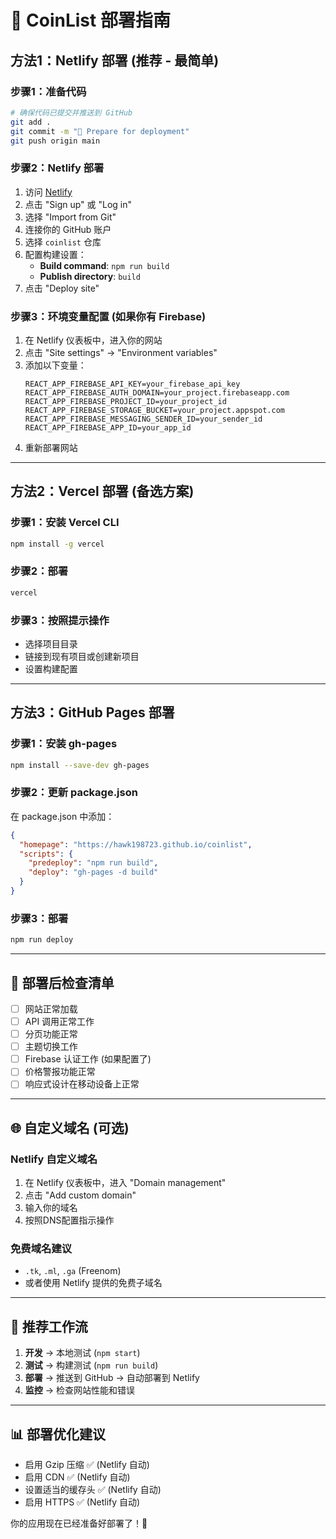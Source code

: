 # 🚀 CoinList 部署指南

## 方法1：Netlify 部署 (推荐 - 最简单)

### 步骤1：准备代码
```bash
# 确保代码已提交并推送到 GitHub
git add .
git commit -m "🚀 Prepare for deployment"
git push origin main
```

### 步骤2：Netlify 部署
1. 访问 [Netlify](https://www.netlify.com/)
2. 点击 "Sign up" 或 "Log in"
3. 选择 "Import from Git"
4. 连接你的 GitHub 账户
5. 选择 `coinlist` 仓库
6. 配置构建设置：
   - **Build command**: `npm run build`
   - **Publish directory**: `build`
7. 点击 "Deploy site"

### 步骤3：环境变量配置 (如果你有 Firebase)
1. 在 Netlify 仪表板中，进入你的网站
2. 点击 "Site settings" → "Environment variables"
3. 添加以下变量：
   ```
   REACT_APP_FIREBASE_API_KEY=your_firebase_api_key
   REACT_APP_FIREBASE_AUTH_DOMAIN=your_project.firebaseapp.com
   REACT_APP_FIREBASE_PROJECT_ID=your_project_id
   REACT_APP_FIREBASE_STORAGE_BUCKET=your_project.appspot.com
   REACT_APP_FIREBASE_MESSAGING_SENDER_ID=your_sender_id
   REACT_APP_FIREBASE_APP_ID=your_app_id
   ```
4. 重新部署网站

---

## 方法2：Vercel 部署 (备选方案)

### 步骤1：安装 Vercel CLI
```bash
npm install -g vercel
```

### 步骤2：部署
```bash
vercel
```

### 步骤3：按照提示操作
- 选择项目目录
- 链接到现有项目或创建新项目
- 设置构建配置

---

## 方法3：GitHub Pages 部署

### 步骤1：安装 gh-pages
```bash
npm install --save-dev gh-pages
```

### 步骤2：更新 package.json
在 package.json 中添加：
```json
{
  "homepage": "https://hawk198723.github.io/coinlist",
  "scripts": {
    "predeploy": "npm run build",
    "deploy": "gh-pages -d build"
  }
}
```

### 步骤3：部署
```bash
npm run deploy
```

---

## 🔧 部署后检查清单

- [ ] 网站正常加载
- [ ] API 调用正常工作
- [ ] 分页功能正常
- [ ] 主题切换工作
- [ ] Firebase 认证工作 (如果配置了)
- [ ] 价格警报功能正常
- [ ] 响应式设计在移动设备上正常

---

## 🌐 自定义域名 (可选)

### Netlify 自定义域名
1. 在 Netlify 仪表板中，进入 "Domain management"
2. 点击 "Add custom domain"
3. 输入你的域名
4. 按照DNS配置指示操作

### 免费域名建议
- `.tk`, `.ml`, `.ga` (Freenom)
- 或者使用 Netlify 提供的免费子域名

---

## 🎯 推荐工作流

1. **开发** → 本地测试 (`npm start`)
2. **测试** → 构建测试 (`npm run build`)
3. **部署** → 推送到 GitHub → 自动部署到 Netlify
4. **监控** → 检查网站性能和错误

---

## 📊 部署优化建议

- 启用 Gzip 压缩 ✅ (Netlify 自动)
- 启用 CDN ✅ (Netlify 自动)
- 设置适当的缓存头 ✅ (Netlify 自动)
- 启用 HTTPS ✅ (Netlify 自动)

你的应用现在已经准备好部署了！🚀
